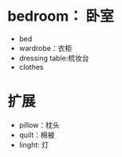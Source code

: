 # bedroom： 卧室
* bed
* wardrobe：衣柜
* dressing table:梳妆台
* clothes

# 扩展
* pillow：枕头
* quilt：棉被
* linght: 灯